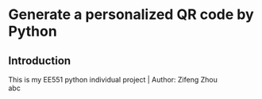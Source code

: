Generate a personalized QR code by Python
======
Introduction
-------
This is my EE551 python individual project | Author: Zifeng Zhou<br>
abc
